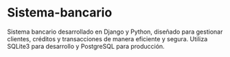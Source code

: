 # Sistema-bancario
Sistema bancario desarrollado en Django y Python, diseñado para gestionar clientes, créditos y transacciones de manera eficiente y segura. Utiliza SQLite3 para desarrollo y PostgreSQL para producción.
